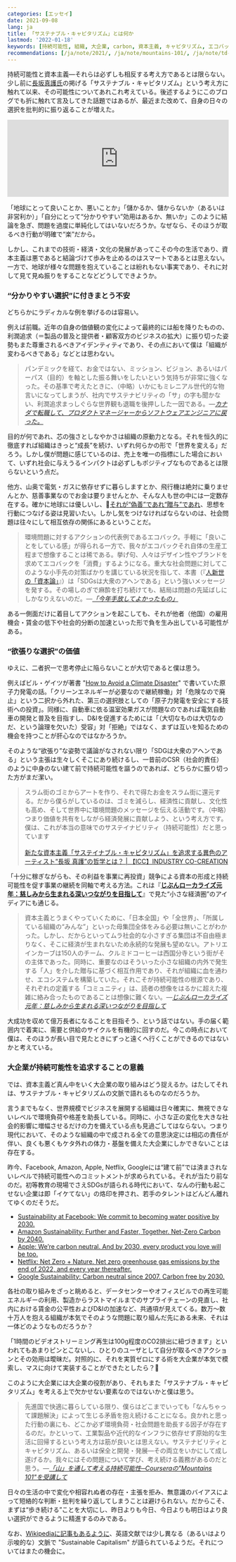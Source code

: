 ```yaml
---
categories: [エッセイ]
date: 2021-09-08
lang: ja
title: 「サステナブル・キャピタリズム」とは何か
lastmod: '2022-01-18'
keywords: [持続可能性, 組織, 大企業, carbon, 資本主義, キャピタリズム, エコバック, 社会問題, 事業, sustainability]
recommendations: [/ja/note/2021/, /ja/note/mountains-101/, /ja/note/td-to-amazon/]
---
```


持続可能性と資本主義&mdash;それらは必ずしも相反する考え方であるとは限らない。少し前に[長坂真護氏](https://www.magogallery.online/about)の掲げる「サステナブル・キャピタリズム」という考え方に触れて以来、その可能性についてあれこれ考えている。後述するようにこのブログでも折に触れて言及してきた話題ではあるが、最近また改めて、自身の日々の選択を批判的に振り返ることが増えた。

<iframe allow="autoplay *; encrypted-media *; fullscreen *" frameborder="0" height="175" style="width:100%;max-width:660px;overflow:hidden;background:transparent;" sandbox="allow-forms allow-popups allow-same-origin allow-scripts allow-storage-access-by-user-activation allow-top-navigation-by-user-activation" src="https://embed.podcasts.apple.com/al/podcast/%E5%BE%8C%E8%97%A4%E6%AD%A3%E6%96%87-%E7%BE%8E%E8%A1%93%E5%AE%B6-%E9%95%B7%E5%9D%82%E7%9C%9F%E8%AD%B7-%E4%B8%96%E7%95%8C%E3%81%8C%E6%8A%B1%E3%81%88%E3%82%8B-%E3%81%94%E3%81%BF%E5%95%8F%E9%A1%8C-%E3%82%92%E8%80%83%E3%81%88%E3%82%8B/id1506148093?i=1000525333856"></iframe>

「地球にとって良いことか、悪いことか」「儲かるか、儲からないか（あるいは非営利か）」「自分にとって“分かりやすい”効用はあるか、無いか」このように結論を急ぎ、問題を過度に単純化してはいないだろうか。なぜなら、そのほうが取るべき行動が明確で“楽”だから。

しかし、これまでの技術・経済・文化の発展があってこその今の生活であり、資本主義は悪であると結論づけて歩みを止めるのはスマートであるとは思えない。一方で、地球が様々な問題を抱えていることは紛れもない事実であり、それに対して見て見ぬ振りをすることなどどうしてできようか。

### “分かりやすい選択”に付きまとう不安

どちらかにラディカルな例を挙げるのは容易い。

例えば前職。近年の自身の価値観の変化によって最終的には船を降りたものの、利潤追求（＝製品の普及と提供者・顧客双方のビジネスの拡大）に振り切った姿勢もまた尊重されるべきアイデンティティであり、その点において僕は「組織が変わるべきである」などとは思わない。

> パンデミックを経て、お金ではない、ミッション、ビジョン、あるいはパーパス（目的）を軸とした振る舞いをしたいという気持ちが非常に強くなった。その基準で考えたときに、（中略）いかにもミレニアル世代的な物言いになってしまうが、社内でサステナビリティの「サ」の字も聞かない、利潤追求まっしぐらな世界観も退職を後押しした一因である。*&mdash;[カナダで転職して、プロダクトマネージャーからソフトウェアエンジニアに戻った。](/ja/note/td-to-amazon/)*

目的が何であれ、芯の強さとしなやかさは組織の原動力となる。それを恒久的に徹底すれば組織はきっと“成長”を続け、いずれ何らかの形で「世界を変える」だろう。しかし僕が問題に感じているのは、売上を唯一の指標にした場合において、いずれ社会に与えうるインパクトは必ずしもポジティブなものであるとは限らないという点だ。

他方、山奥で電気・ガスに依存せずに暮らしますとか、飛行機は絶対に乗りませんとか、慈善事業なのでお金は要りませんとか、そんな人も世の中には一定数存在する。確かに地球には優しいし、[それが“偽善”であれ“贈与”であれ](/ja/note/the-gifts-in-the-world/)、思想を行動につなげる姿は見習いたい。しかし気をつけなければならないのは、社会問題は往々にして相互依存の関係にあるということだ。

> 環境問題に対するアクションの代表例であるエコバック。手軽に「良いことをしている感」が得られる一方で、我々がエコバックそれ自体の生産工程まで想像することは稀である。挙げ句、人々はデザイン性やブランドを求めてエコバックを「消費」するようになる。重大な社会問題に対してこのような小手先の対策ばかりを講じている状況を指して、本書（『[人新世の「資本論」](https://amzn.to/2X2hPTf)』）は「SDGsは大衆のアヘンである」という強いメッセージを発する。その場しのぎで麻酔を打ち続けても、結局は問題の先延ばしにしかなりえないのだ。*&mdash;[「今年手放してよかったもの」](/ja/note/capitalism-in-anthropocene/)*

ある一側面だけに着目してアクションを起こしても、それが他者（他国）の雇用機会・賃金の低下や社会的分断の加速といった形で負を生み出している可能性がある。

### “欲張りな選択”の価値

ゆえに、二者択一で思考停止に陥らないことが大切であると僕は思う。

例えばビル・ゲイツが著書 "[How to Avoid a Climate Disaster](https://amzn.to/3qb9tpP)" で書いていた原子力発電の話。「クリーンエネルギーが必要なので継続稼働」対「危険なので廃止」という二択から外れた、第三の選択肢としての「原子力発電を安全にする技術への投資」。同様に、自動車に依る温室効果ガスが問題なのであれば電気自動車の開発と普及を目指すし、D&Iを促進するためには「（大切なものは大切なのだ、という論理を欠いた）受容」対「拒絶」ではなく、まずは互いを知るための機会を持つことが肝心なのではなかろうか。

そのような“欲張り”な姿勢で議論がなされない限り「SDGは大衆のアヘンである」という主張は生々しくそこにあり続けるし、一昔前のCSR（社会的責任）のように中身のない建て前で持続可能性を謳うのであれば、どちらかに振り切った方がまだ潔い。

> スラム街のゴミからアートを作り、それで得たお金をスラム街に還元する。だから僕らがしているのは、ゴミを減らし、経済性に貢献し、文化性も高め、そして世界中に環境問題のメッセージを伝える活動です。（中略）つまり価値を共有をしながら経済発展に貢献しよう、という考え方です。僕は、これが本当の意味でのサステイナビリティ（持続可能性）だと思っています<br/><br/>[新たな資本主義「サステイナブル・キャピタリズム」を追求する異色のアーティスト“長坂 真護”の哲学とは？ | 【ICC】INDUSTRY CO-CREATION](https://industry-co-creation.com/report/50369)

「十分に稼ぎながらも、その利益を事業に再投資」競争による資本の形成と持続可能性を促す事業の継続を同軸で考える方法。これは『**[じぶんローカライズ元年：慈しみから生まれる深いつながりを目指して](/ja/note/2021/)**』で見た“小さな経済圏”のアイディアにも通じる。

> 資本主義とうまくやっていくために、「日本全国」や「全世界」、「所属している組織の“みんな”」といった母集団全体をみる必要は無いことがわかった。しかし、だからといってムラ社会的な小さすぎる集団は不自由極まりなく、そこに経済が生まれないため永続的な発展も望めない。アトリエインカーブは150人のチーム、クルミドコーヒーは西国分寺という街がその主体であった。同時に、重要なのはそういった小さな組織の内外で発生する「人」を介した贈与に基づく相互作用であり、それが組織に血を通わせ、エコシステムを構築していた。それこそが持続可能性の根源であり、それぞれの定義する「コミュニティ」は、読者の想像をはるかに超えた複雑に絡み合ったものであることは想像に難くない。*&mdash;[じぶんローカライズ元年：慈しみから生まれる深いつながりを目指して](/ja/note/2021/)*

大成功を収めて億万長者になることを目指そう、という話ではない。手の届く範囲内で着実に、需要と供給のサイクルを有機的に回すのだ。今この時点において僕は、そのほうが長い目で見たときにずっと遠くへ行くことができるのではないかと考えている。

### 大企業が持続可能性を追求することの意義

では、資本主義ど真ん中をいく大企業の取り組みはどう捉えるか。はたしてそれは、サステナブル・キャピタリズムの文脈で語れるものなのだろうか。

言うまでもなく、世界規模でビジネスを展開する組織は日々確実に、無視できないレベルで環境負荷や格差を助長している。同時に、小さな正の変化を大きな社会的影響に増幅させるだけの力を備えている点も見過ごしてはならない。つまり現代において、そのような組織の中で成される全ての意思決定には相応の責任が伴い、良くも悪くもケタ外れの体力・基盤を備えた大企業にしかできないことは存在する。

昨今、Facebook, Amazon, Apple, Netflix, Googleには“建て前”では済まされないレベルで持続可能性へのコミットメントが求められている。それが当たり前なのだ。初等教育の現場でさえSDGsが語られる時代において、なんの行動も起こせない企業は即「イケてない」の烙印を押され、若手のタレントはどんどん離れてゆくのだそうだ。

- [Sustainability at Facebook: We commit to becoming water positive by 2030.](https://sustainability.fb.com/)
- [Amazon Sustainability: Further and Faster, Together. Net-Zero Carbon by 2040.](https://sustainability.aboutamazon.com/)
- [Apple: We’re carbon neutral. And by 2030, every product you love will be too.](https://www.apple.com/environment/)
- [Netflix: Net Zero + Nature. Net zero greenhouse gas emissions by the end of 2022, and every year thereafter.](https://about.netflix.com/en/news/net-zero-nature-our-climate-commitment)
- [Google Sustainability: Carbon neutral since 2007. Carbon free by 2030.](https://sustainability.google/)

各社の取り組みをざっと眺めると、データセンターやオフィスビルでの再生可能エネルギーの利用、製造からラストマイルまでのサプライチェーンの見直し、社内における賃金の公平性およびD&Iの加速など、共通項が見えてくる。数万〜数十万人を抱える組織が本気でそのような問題に取り組んだ先にある未来、それは一体どのようなものだろうか？

「1時間のビデオストリーミング再生は100g程度のCO2排出に紐づきます」といわれてもあまりピンとこないし、ひとりのユーザとして自分が取るべきアクションとその効用は曖昧だ。対照的に、それを実質ゼロにする術を大企業が本気で模索し、マスに向けて実装することができたとしたら？

このように大企業には大企業の役割があり、それもまた「サステナブル・キャピタリズム」を考える上で欠かせない要素なのではないかと僕は思う。

> 先進国で快適に暮らしている限り、僕らはどこまでいっても「なんちゃって課題解決」によって生じる矛盾を抱え続けることになる。良かれと思った行動の裏にも、どこか必ず環境負荷・社会問題を助長する因子が存在するのだ。かといって、工業製品や近代的なインフラに依存せず原始的な生活に回帰するという考え方は筋が良いとは思えない。サステナビリティとキャピタリズム、あるいは保全と開発・発展—その両立をいかにして成し遂げるか。我々にはその問題について学び、考え続ける義務があるのだと思う。*&mdash;[「山」を通して考える持続可能性─Courseraの"Mountains 101"を受講して](/ja/note/mountains-101/)*

日々の生活の中で変化や相容れぬ者の存在・主張を拒み、無意識のバイアスによって短絡的な判断・批判を繰り返してしまうことは避けられない。だからこそ、まずは“歩き続ける”ことを大切にし、昨日よりも今日、今日よりも明日はより良い選択ができるように精進するのみである。

なお、[Wikipediaに記事もあるように](https://en.wikipedia.org/wiki/Sustainable_capitalism)、英語文献では少し異なる（あるいはより示唆的な）文脈で "Sustainable Capitalism" が語られているようだ。それについてはまたの機会に。